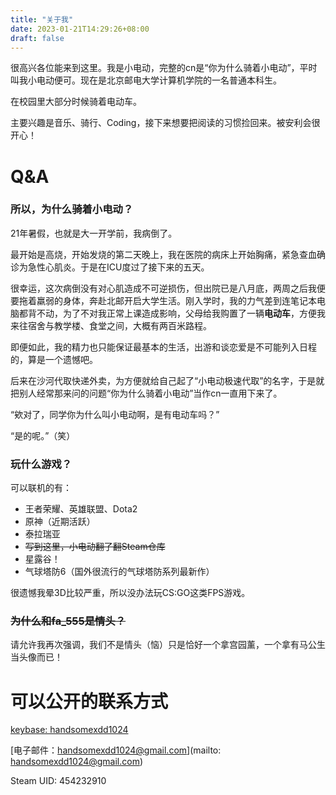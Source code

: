 ```yaml
---
title: "关于我"
date: 2023-01-21T14:29:26+08:00
draft: false
---
```


很高兴各位能来到这里。我是小电动，完整的cn是“你为什么骑着小电动”，平时叫我小电动便可。现在是北京邮电大学计算机学院的一名普通本科生。

在校园里大部分时候骑着电动车。

主要兴趣是音乐、骑行、Coding，接下来想要把阅读的习惯捡回来。被安利会很开心！

# Q&A

### 所以，为什么骑着小电动？

21年暑假，也就是大一开学前，我病倒了。

最开始是高烧，开始发烧的第二天晚上，我在医院的病床上开始胸痛，紧急查血确诊为急性心肌炎。于是在ICU度过了接下来的五天。

很幸运，这次病倒没有对心肌造成不可逆损伤，但出院已是八月底，两周之后我便要拖着羸弱的身体，奔赴北邮开启大学生活。刚入学时，我的力气差到连笔记本电脑都背不动，为了不对我正常上课造成影响，父母给我购置了一辆**电动车**，方便我来往宿舍与教学楼、食堂之间，大概有两百米路程。

即便如此，我的精力也只能保证最基本的生活，出游和谈恋爱是不可能列入日程的，算是一个遗憾吧。

后来在沙河代取快递外卖，为方便就给自己起了“小电动极速代取”的名字，于是就把别人经常那来问的问题“你为什么骑着小电动”当作cn一直用下来了。

“欸对了，同学你为什么叫小电动啊，是有电动车吗？”

“是的呢。”（笑）

### 玩什么游戏？

可以联机的有：

- 王者荣耀、英雄联盟、Dota2
- 原神（近期活跃）
- 泰拉瑞亚
- ~~写到这里，小电动翻了翻Steam仓库~~
- 星露谷！
- 气球塔防6（国外很流行的气球塔防系列最新作）

很遗憾我晕3D比较严重，所以没办法玩CS:GO这类FPS游戏。

### ~~为什么和fa_555是情头？~~

请允许我再次强调，我们不是情头（恼）只是恰好一个拿宫园薰，一个拿有马公生当头像而已！

# 可以公开的联系方式

[keybase: handsomexdd1024](https://keybase.io/handsomexdd1024)

[电子邮件：handsomexdd1024@gmail.com](mailto: handsomexdd1024@gmail.com)

Steam UID: 454232910

